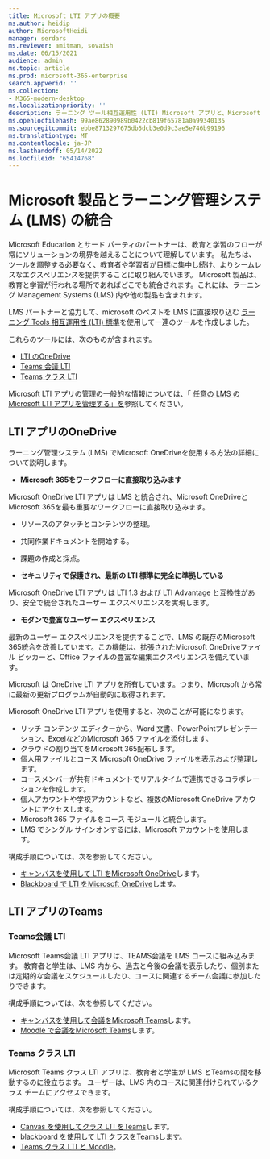 ```yaml
---
title: Microsoft LTI アプリの概要
ms.author: heidip
author: MicrosoftHeidi
manager: serdars
ms.reviewer: amitman, sovaish
ms.date: 06/15/2021
audience: admin
ms.topic: article
ms.prod: microsoft-365-enterprise
search.appverid: ''
ms.collection:
- M365-modern-desktop
ms.localizationpriority: ''
description: ラーニング ツール相互運用性 (LTI) Microsoft アプリと、Microsoft アプリをラーニング管理システム (LMS) に統合する際の教育者に役立つ方法について説明します。
ms.openlocfilehash: 99ae862890989b0422cb819f65781a0a99340135
ms.sourcegitcommit: ebbe8713297675db5dcb3e0d9c3ae5e746b99196
ms.translationtype: MT
ms.contentlocale: ja-JP
ms.lasthandoff: 05/14/2022
ms.locfileid: "65414768"
---
```

# <a name="integrating-microsoft-products-with-your-learning-management-system-lms"></a>Microsoft 製品とラーニング管理システム (LMS) の統合

Microsoft Education とサード パーティのパートナーは、教育と学習のフローが常にソリューションの境界を越えることについて理解しています。 私たちは、ツールを調整する必要なく、教育者や学習者が目標に集中し続け、よりシームレスなエクスペリエンスを提供することに取り組んでいます。 Microsoft 製品は、教育と学習が行われる場所であればどこでも統合されます。これには、ラーニング Management Systems (LMS) 内や他の製品も含まれます。

LMS パートナーと協力して、microsoft のベストを LMS に直接取り込む [ラーニング Tools 相互運用性 (LTI) 標準](https://www.imsglobal.org/activity/learning-tools-interoperability)を使用して一連のツールを作成しました。

これらのツールには、次のものが含まれます。

- [LTI のOneDrive](#onedrive-lti-apps)
- [Teams 会議 LTI](#teams-meetings-lti)
- [Teams クラス LTI](#teams-classes-lti)

Microsoft LTI アプリの管理の一般的な情報については、「 [任意の LMS の Microsoft LTI アプリを管理する」を](manage-microsoft-one-lti.md)参照してください。

## <a name="onedrive-lti-apps"></a>LTI アプリのOneDrive

ラーニング管理システム (LMS) でMicrosoft OneDriveを使用する方法の詳細について説明します。

- **Microsoft 365をワークフローに直接取り込みます**

Microsoft OneDrive LTI アプリは LMS と統合され、Microsoft OneDriveとMicrosoft 365を最も重要なワークフローに直接取り込みます。

- リソースのアタッチとコンテンツの整理。
- 共同作業ドキュメントを開始する。
- 課題の作成と採点。

- **セキュリティで保護され、最新の LTI 標準に完全に準拠している**

Microsoft OneDrive LTI アプリは LTI 1.3 および LTI Advantage と互換性があり、安全で統合されたユーザー エクスペリエンスを実現します。

- **モダンで豊富なユーザー エクスペリエンス**

最新のユーザー エクスペリエンスを提供することで、LMS の既存のMicrosoft 365統合を改善しています。この機能は、拡張されたMicrosoft OneDriveファイル ピッカーと、Office ファイルの豊富な編集エクスペリエンスを備えています。

Microsoft は OneDrive LTI アプリを所有しています。つまり、Microsoft から常に最新の更新プログラムが自動的に取得されます。

Microsoft OneDrive LTI アプリを使用すると、次のことが可能になります。

- リッチ コンテンツ エディターから、Word 文書、PowerPointプレゼンテーション、ExcelなどのMicrosoft 365 ファイルを添付します。
- クラウドの割り当てをMicrosoft 365配布します。
- 個人用ファイルとコース Microsoft OneDrive ファイルを表示および整理します。
- コースメンバーが共有ドキュメントでリアルタイムで連携できるコラボレーションを作成します。
- 個人アカウントや学校アカウントなど、複数のMicrosoft OneDrive アカウントにアクセスします。
- Microsoft 365 ファイルをコース モジュールと統合します。
- LMS でシングル サインオンするには、Microsoft アカウントを使用します。

構成手順については、次を参照してください。

- [キャンバスを使用して LTI をMicrosoft OneDrive](onedrive-lti.md)します。
- [Blackboard で LTI をMicrosoft OneDrive](onedrive-lti-blackboard.md)します。

## <a name="teams-lti-apps"></a>LTI アプリのTeams

### <a name="teams-meetings-lti"></a>Teams会議 LTI

Microsoft Teams会議 LTI アプリは、TEAMS会議を LMS コースに組み込みます。 教育者と学生は、LMS 内から、過去と今後の会議を表示したり、個別または定期的な会議をスケジュールしたり、コースに関連するチーム会議に参加したりできます。

構成手順については、次を参照してください。

- [キャンバスを使用して会議をMicrosoft Teams](teams-meetings-with-canvas.md)します。
- [Moodle で会議をMicrosoft Teams](teams-classes-meetings-with-moodle.md)します。

### <a name="teams-classes-lti"></a>Teams クラス LTI

Microsoft Teams クラス LTI アプリは、教育者と学生が LMS とTeamsの間を移動するのに役立ちます。 ユーザーは、LMS 内のコースに関連付けられているクラス チームにアクセスできます。

構成手順については、次を参照してください。

- [Canvas を使用してクラス LTI をTeams](teams-classes-with-canvas.md)します。
- [blackboard を使用して LTI クラスをTeams](teams-classes-with-blackboard.md)します。
- [Teams クラス LTI と Moodle](teams-classes-meetings-with-moodle.md)。
